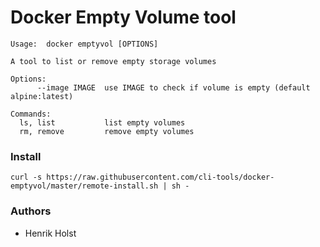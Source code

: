 # Docker Empty Volume tool 

```
Usage:  docker emptyvol [OPTIONS]

A tool to list or remove empty storage volumes

Options:
      --image IMAGE  use IMAGE to check if volume is empty (default alpine:latest)

Commands:
  ls, list           list empty volumes
  rm, remove         remove empty volumes
```

### Install

```
curl -s https://raw.githubusercontent.com/cli-tools/docker-emptyvol/master/remote-install.sh | sh -
```

### Authors

- Henrik Holst
